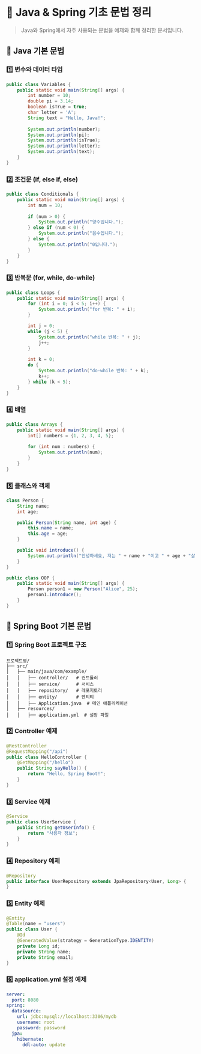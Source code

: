 # 📌 Java & Spring 기초 문법 정리

> Java와 Spring에서 자주 사용되는 문법을 예제와 함께 정리한 문서입니다.

## 🚀 Java 기본 문법

### 1️⃣ 변수와 데이터 타입
```java
public class Variables {
    public static void main(String[] args) {
        int number = 10;
        double pi = 3.14;
        boolean isTrue = true;
        char letter = 'A';
        String text = "Hello, Java!";
        
        System.out.println(number);
        System.out.println(pi);
        System.out.println(isTrue);
        System.out.println(letter);
        System.out.println(text);
    }
}
```

### 2️⃣ 조건문 (if, else if, else)
```java
public class Conditionals {
    public static void main(String[] args) {
        int num = 10;
        
        if (num > 0) {
            System.out.println("양수입니다.");
        } else if (num < 0) {
            System.out.println("음수입니다.");
        } else {
            System.out.println("0입니다.");
        }
    }
}
```

### 3️⃣ 반복문 (for, while, do-while)
```java
public class Loops {
    public static void main(String[] args) {
        for (int i = 0; i < 5; i++) {
            System.out.println("for 반복: " + i);
        }

        int j = 0;
        while (j < 5) {
            System.out.println("while 반복: " + j);
            j++;
        }
        
        int k = 0;
        do {
            System.out.println("do-while 반복: " + k);
            k++;
        } while (k < 5);
    }
}
```

### 4️⃣ 배열
```java
public class Arrays {
    public static void main(String[] args) {
        int[] numbers = {1, 2, 3, 4, 5};
        
        for (int num : numbers) {
            System.out.println(num);
        }
    }
}
```

### 5️⃣ 클래스와 객체
```java
class Person {
    String name;
    int age;

    public Person(String name, int age) {
        this.name = name;
        this.age = age;
    }

    public void introduce() {
        System.out.println("안녕하세요, 저는 " + name + "이고 " + age + "살입니다.");
    }
}

public class OOP {
    public static void main(String[] args) {
        Person person1 = new Person("Alice", 25);
        person1.introduce();
    }
}
```

## 🚀 Spring Boot 기본 문법

### 1️⃣ Spring Boot 프로젝트 구조
```
프로젝트명/
├── src/
│   ├── main/java/com/example/
│   │   ├── controller/   # 컨트롤러
│   │   ├── service/      # 서비스
│   │   ├── repository/   # 레포지토리
│   │   ├── entity/       # 엔티티
│   │   ├── Application.java  # 메인 애플리케이션
│   ├── resources/
│   │   ├── application.yml  # 설정 파일
```

### 2️⃣ Controller 예제
```java
@RestController
@RequestMapping("/api")
public class HelloController {
    @GetMapping("/hello")
    public String sayHello() {
        return "Hello, Spring Boot!";
    }
}
```

### 3️⃣ Service 예제
```java
@Service
public class UserService {
    public String getUserInfo() {
        return "사용자 정보";
    }
}
```

### 4️⃣ Repository 예제
```java
@Repository
public interface UserRepository extends JpaRepository<User, Long> {
}
```

### 5️⃣ Entity 예제
```java
@Entity
@Table(name = "users")
public class User {
    @Id
    @GeneratedValue(strategy = GenerationType.IDENTITY)
    private Long id;
    private String name;
    private String email;
}
```

### 6️⃣ application.yml 설정 예제
```yaml
server:
  port: 8080
spring:
  datasource:
    url: jdbc:mysql://localhost:3306/mydb
    username: root
    password: password
  jpa:
    hibernate:
      ddl-auto: update
```
